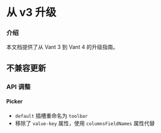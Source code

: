 # 从 v3 升级

### 介绍

本文档提供了从 Vant 3 到 Vant 4 的升级指南。

## 不兼容更新

### API 调整

#### Picker

- `default` 插槽重命名为 `toolbar`
- 移除了 `value-key` 属性，使用 `columnsFieldNames` 属性代替
